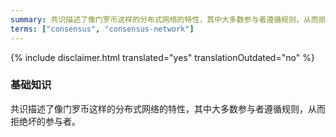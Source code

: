 ```yaml
---
summary: 共识描述了像门罗币这样的分布式网络的特性，其中大多数参与者遵循规则，从而拒绝坏的参与者
terms: ["consensus", "consensus-network"]
---
```


{% include disclaimer.html translated="yes" translationOutdated="no" %}

### 基础知识

共识描述了像门罗币这样的分布式网络的特性，其中大多数参与者遵循规则，从而拒绝坏的参与者。
